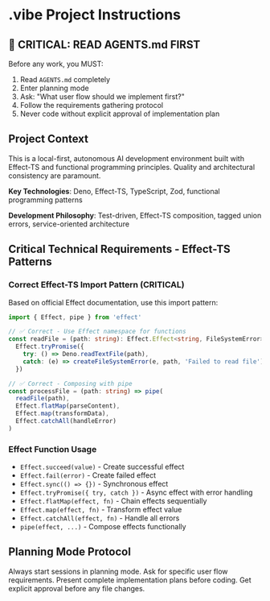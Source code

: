 # .vibe Project Instructions

## 🚨 **CRITICAL: READ AGENTS.md FIRST**

Before any work, you MUST:
1. Read `AGENTS.md` completely
2. Enter planning mode  
3. Ask: "What user flow should we implement first?"
4. Follow the requirements gathering protocol
5. Never code without explicit approval of implementation plan

## **Project Context**
This is a local-first, autonomous AI development environment built with Effect-TS and functional programming principles. Quality and architectural consistency are paramount.

**Key Technologies**: Deno, Effect-TS, TypeScript, Zod, functional programming patterns

**Development Philosophy**: Test-driven, Effect-TS composition, tagged union errors, service-oriented architecture

## **Critical Technical Requirements - Effect-TS Patterns**

### **Correct Effect-TS Import Pattern (CRITICAL)**
Based on official Effect documentation, use this import pattern:
```typescript
import { Effect, pipe } from 'effect'

// ✅ Correct - Use Effect namespace for functions
const readFile = (path: string): Effect.Effect<string, FileSystemError> => 
  Effect.tryPromise({ 
    try: () => Deno.readTextFile(path), 
    catch: (e) => createFileSystemError(e, path, 'Failed to read file') 
  })

// ✅ Correct - Composing with pipe
const processFile = (path: string) => pipe(
  readFile(path),
  Effect.flatMap(parseContent),
  Effect.map(transformData),
  Effect.catchAll(handleError)
)
```

### **Effect Function Usage**
- `Effect.succeed(value)` - Create successful effect
- `Effect.fail(error)` - Create failed effect  
- `Effect.sync(() => {})` - Synchronous effect
- `Effect.tryPromise({ try, catch })` - Async effect with error handling
- `Effect.flatMap(effect, fn)` - Chain effects sequentially
- `Effect.map(effect, fn)` - Transform effect value
- `Effect.catchAll(effect, fn)` - Handle all errors
- `pipe(effect, ...)` - Compose effects functionally

## **Planning Mode Protocol**
Always start sessions in planning mode. Ask for specific user flow requirements. Present complete implementation plans before coding. Get explicit approval before any file changes.